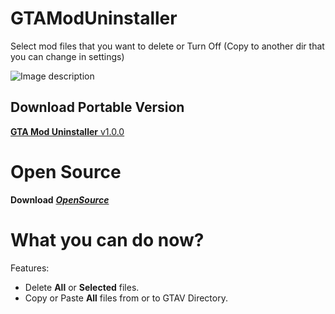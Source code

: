 # GTAModUninstaller
Select mod files that you want to delete or Turn Off (Copy to another dir that you can change in settings)

  ![Image description](https://i.gyazo.com/edc6c724de6e29a829f4f0d59df05d32.png)

## Download Portable Version
[**GTA Mod Uninstaller** v1.0.0](https://github.com/hesa656/GTAModUninstaller/releases/tag/1.0.0)
# Open Source
**Download** [**_OpenSource_**](https://github.com/hesa656/GTAModUninstaller)

# What you can do now?
Features:
- Delete **All** or **Selected** files.
- Copy or Paste **All** files from or to GTAV Directory.
